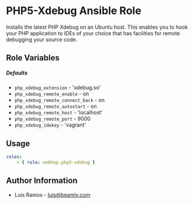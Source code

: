 PHP5-Xdebug Ansible Role
==========================

Installs the latest PHP Xdebug on an Ubuntu host. This enables you to hook your PHP application to IDEs of your choice that has facilities for remote debugging your source code.

## Role Variables

##### Defaults

- `php_xdebug_extension` - 'xdebug.so'
- `php_xdebug_remote_enable` - on
- `php_xdebug_remote_connect_back` - on
- `php_xdebug_remote_autostart` - on
- `php_xdebug_remote_host` - 'localhost'
- `php_xdebug_remote_port` - 9000
- `php_xdebug_idekey` - 'vagrant'

Usage
-----

```yaml
roles:
    - { role: webhop.php5-xdebug }
```

Author Information
-------------------

* Luis Ramos - luis@beamly.com
